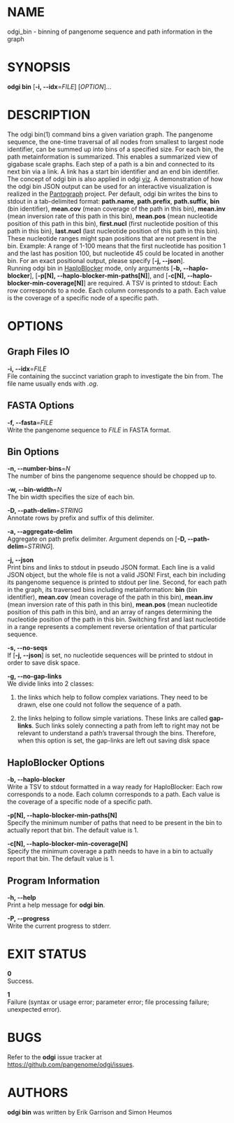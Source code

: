 # NAME

odgi\_bin - binning of pangenome sequence and path information in the graph

# SYNOPSIS

**odgi bin** \[**-i, --idx**=*FILE*\] \[*OPTION*\]…

# DESCRIPTION

The odgi bin(1) command bins a given variation graph. The pangenome sequence, the one-time traversal of all nodes from smallest to largest node identifier, can be summed up into bins of a specified size. For each bin, the path metainformation is summarized. This enables a summarized view of gigabase scale graphs. Each step of a path is a bin and connected to its next bin via a link. A link has a start bin identifier and an end bin identifier.  
The concept of odgi bin is also applied in odgi [viz](#odgi_viz.adoc#_odgi_viz1). A demonstration of how the odgi bin JSON output can be used for an interactive visualization is realized in the [Pantograph](https://graph-genome.github.io/) project. Per default, odgi bin writes the bins to stdout in a tab-delimited format: **path.name**, **path.prefix**, **path.suffix**, **bin** (bin identifier), **mean.cov** (mean coverage of the path in this bin), **mean.inv** (mean inversion rate of this path in this bin), **mean.pos** (mean nucleotide position of this path in this bin), **first.nucl** (first nucleotide position of this path in this bin), **last.nucl** (last nucleotide position of this path in this bin). These nucleotide ranges might span positions that are not present in the bin. Example: A range of 1-100 means that the first nucleotide has position 1 and the last has position 100, but nucleotide 45 could be located in another bin. For an exact positional output, please specify \[**-j, --json**\].  
Running odgi bin in [HaploBlocker](https://github.com/tpook92/HaploBlocker) mode, only arguments \[**-b, --haplo-blocker**\], \[**-p\[N\], --haplo-blocker-min-paths\[N\]**\], and \[**-c\[N\], --haplo-blocker-min-coverage\[N\]**\] are required. A TSV is printed to stdout: Each row corresponds to a node. Each column corresponds to a path. Each value is the coverage of a specific node of a specific path.

# OPTIONS

## Graph Files IO

**-i, --idx**=*FILE*  
File containing the succinct variation graph to investigate the bin from. The file name usually ends with *.og*.

## FASTA Options

**-f, --fasta**=*FILE*  
Write the pangenome sequence to *FILE* in FASTA format.

## Bin Options

**-n, --number-bins**=*N*  
The number of bins the pangenome sequence should be chopped up to.

**-w, --bin-width**=*N*  
The bin width specifies the size of each bin.

**-D, --path-delim**=*STRING*  
Annotate rows by prefix and suffix of this delimiter.

**-a, --aggregate-delim**  
Aggregate on path prefix delimiter. Argument depends on \[**-D, --path-delim**=*STRING*\].

**-j, --json**  
Print bins and links to stdout in pseudo JSON format. Each line is a valid JSON object, but the whole file is not a valid JSON! First, each bin including its pangenome sequence is printed to stdout per line. Second, for each path in the graph, its traversed bins including metainformation: **bin** (bin identifier), **mean.cov** (mean coverage of the path in this bin), **mean.inv** (mean inversion rate of this path in this bin), **mean.pos** (mean nucleotide position of this path in this bin), and an array of ranges determining the nucleotide position of the path in this bin. Switching first and last nucleotide in a range represents a complement reverse orientation of that particular sequence.

**-s, --no-seqs**  
If \[**-j, --json**\] is set, no nucleotide sequences will be printed to stdout in order to save disk space.

**-g, --no-gap-links**  
We divide links into 2 classes:

1.  the links which help to follow complex variations. They need to be drawn, else one could not follow the sequence of a path.

2.  the links helping to follow simple variations. These links are called **gap-links**. Such links solely connecting a path from left to right may not be relevant to understand a path’s traversal through the bins. Therefore, when this option is set, the gap-links are left out saving disk space

## HaploBlocker Options

**-b, --haplo-blocker**  
Write a TSV to stdout formatted in a way ready for HaploBlocker: Each row corresponds to a node. Each column corresponds to a path. Each value is the coverage of a specific node of a specific path.

**-p\[N\], --haplo-blocker-min-paths\[N\]**  
Specify the minimum number of paths that need to be present in the bin to actually report that bin. The default value is 1.

**-c\[N\], --haplo-blocker-min-coverage\[N\]**  
Specify the minimum coverage a path needs to have in a bin to actually report that bin. The default value is 1.

## Program Information

**-h, --help**  
Print a help message for **odgi bin**.

**-P, --progress**  
Write the current progress to stderr.

# EXIT STATUS

**0**  
Success.

**1**  
Failure (syntax or usage error; parameter error; file processing failure; unexpected error).

# BUGS

Refer to the **odgi** issue tracker at <https://github.com/pangenome/odgi/issues>.

# AUTHORS

**odgi bin** was written by Erik Garrison and Simon Heumos
